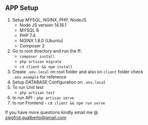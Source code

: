 ## APP Setup

1. Setup MYSQL, NGINX, PHP, NodeJS
    * Node JS version 14.16.1
    * MYSQL 8
    * PHP 7.4
    * NGINX 1.8.0 (Ubuntu)
    * Composer 2
1. Go to root directory and run the ff:
    * `composer install`
    * `php artisan migrate`
    * `cd client && npm install`
1. Create `.env.local` on root folder and also on `client` folder check `.env.example` for reference
1. Setup DATABASE Configuration on `.env.local`
1. To run Unit test
    * `php artisan test`
1. to run API - `php artisan serve`
1. to run Frontend - `cd client && npm run serve`

If you have more questions kindly email me @ ziegfrid.gualberto@gmail.com
